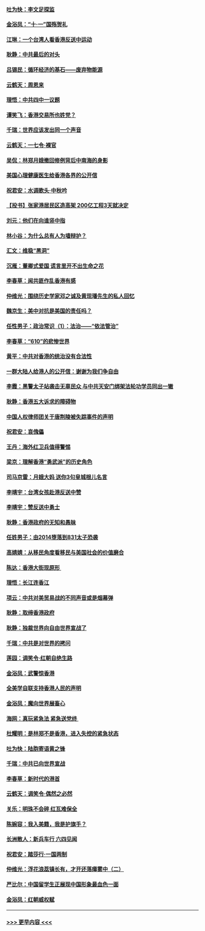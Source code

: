 #### [吐为快：李文足探监](../pages/nsc993/n11509622.md?t=09101501) 
#### [金浴凤：“十‧一”国殇贺礼](../pages/nsc993/n11509593.md?t=09101501) 
#### [江琳：一个台湾人看香港反送中运动](../pages/nsc993/n11509211.md?t=09101501) 
#### [耿静：中共最后的对头](../pages/nsc993/n11508308.md?t=09101501) 
#### [吕锡民：循环经济的基石——废弃物能源](../pages/nsc993/n11508212.md?t=09101501) 
#### [云鹤天：周恩来](../pages/nsc993/n11508055.md?t=09101501) 
#### [理悟：中共四中一议题](../pages/nsc993/n11507782.md?t=09101501) 
#### [谭笑飞：香港交易所也姓党？](../pages/nsc993/n11507753.md?t=09101501) 
#### [千瑞：世界应该发出同一个声音](../pages/nsc993/n11507290.md?t=09101501) 
#### [云鹤天：一七令‧裸官](../pages/nsc993/n11507177.md?t=09101501) 
#### [吴侃：林郑月娥撤回修例背后中南海的身影](../pages/nsc993/n11506876.md?t=09101501) 
#### [美国心理健康医生给香港各界的公开信](../pages/nsc993/n11506809.md?t=09101501) 
#### [祝君安：水调歌头‧中秋吟](../pages/nsc993/n11506758.md?t=09101501) 
#### [【投书】张家港居民区造高架 200亿工程3天就决定](../pages/nsc993/n11506682.md?t=09101501) 
#### [刘元：他们在向谁竖中指](../pages/nsc993/n11505384.md?t=09101501) 
#### [林小谷：为什么总有人为墙辩护？](../pages/nsc993/n11505226.md?t=09101501) 
#### [汇文：维稳“黑洞”](../pages/nsc993/n11504347.md?t=09101501) 
#### [沉雁：董卿式爱国 谎言里开不出生命之花](../pages/nsc993/n11503215.md?t=09101501) 
#### [李春草：闻共匪作乱香港有感](../pages/nsc993/n11503072.md?t=09101501) 
#### [仲维光：围绕历史学家邓之诚及黄现璠先生的私人回忆](../pages/nsc993/n11501330.md?t=09101501) 
#### [魏京生：美中对抗是美国的责任吗？](../pages/nsc993/n11500723.md?t=09101501) 
#### [任性男子：政治常识（1）：法治——“依法管治”](../pages/nsc993/n11500791.md?t=09101501) 
#### [李春草：“610”的悲惨世界](../pages/nsc993/n11501141.md?t=09101501) 
#### [黄平：中共对香港的统治没有合法性](../pages/nsc993/n11499473.md?t=09101501) 
#### [一群大陆人给港人的公开信：谢谢为我们争自由](../pages/nsc993/n11500402.md?t=09101501) 
#### [李霞：黑警太子站袭击无辜民众 与中共天安门绑架法轮功学员同出一辙](../pages/nsc993/n11499805.md?t=09101501) 
#### [耿静：香港五大诉求的障碍物](../pages/nsc993/n11497578.md?t=09101501) 
#### [中国人权律师团关于唐荆陵被失踪事件的声明](../pages/nsc993/n11500014.md?t=09101501) 
#### [祝君安：哀傀儡](../pages/nsc993/n11499776.md?t=09101501) 
#### [王丹：海外红卫兵值得警惕](../pages/nsc993/n11498138.md?t=09101501) 
#### [梁京：理解香港“勇武派”的历史角色](../pages/nsc993/n11498006.md?t=09101501) 
#### [司马京雷：月娥大妈  送你3句皇城根儿名言](../pages/nsc993/n11497885.md?t=09101501) 
#### [李靖宇：台湾女孩赴港反送中赞](../pages/nsc993/n11497721.md?t=09101501) 
#### [李靖宇：赞反送中勇士](../pages/nsc993/n11497452.md?t=09101501) 
#### [耿静：香港政府的无知和愚昧](../pages/nsc993/n11494238.md?t=09101501) 
#### [任姓男子：由2014堕落到831太子恐袭](../pages/nsc993/n11496683.md?t=09101501) 
#### [高婧婧：从移民角度看移民与美国社会的价值磨合](../pages/nsc993/n11495757.md?t=09101501) 
#### [陈达：香港大街现原形 ](../pages/nsc993/n11495441.md?t=09101501) 
#### [理悟：长江连香江](../pages/nsc993/n11495377.md?t=09101501) 
#### [项云：中共对美贸易战的不同声音或是烟幕弹](../pages/nsc993/n11494929.md?t=09101501) 
#### [耿静：取缔香港政府](../pages/nsc993/n11494218.md?t=09101501) 
#### [耿静：独裁世界向自由世界宣战了](../pages/nsc993/n11494190.md?t=09101501) 
#### [千瑞：中共是对世界的拷问](../pages/nsc993/n11493021.md?t=09101501) 
#### [莲园：调笑令‧红朝自绝生路](../pages/nsc993/n11493011.md?t=09101501) 
#### [金浴凤：武警惊香港](../pages/nsc993/n11492994.md?t=09101501) 
#### [全美学自联支持香港人民的声明](../pages/nsc993/n11492630.md?t=09101501) 
#### [金浴凤：魔向世界展畜心](../pages/nsc993/n11492599.md?t=09101501) 
#### [海网：真玩紧急法 紧急送党终 ](../pages/nsc993/n11492535.md?t=09101501) 
#### [杜耀明：是林郑不是香港，进入失控的紧急状态](../pages/nsc993/n11491420.md?t=09101501) 
#### [吐为快：陆胞寄语黄之锋](../pages/nsc993/n11491117.md?t=09101501) 
#### [千瑞：中共已向世界宣战](../pages/nsc993/n11490123.md?t=09101501) 
#### [李春草：新时代的港首](../pages/nsc993/n11489864.md?t=09101501) 
#### [云鹤天：调笑令·偶然之必然](../pages/nsc993/n11489701.md?t=09101501) 
#### [关乐：明珠不会碎 红瓦难保全](../pages/nsc993/n11489647.md?t=09101501) 
#### [陈婉容：我入美籍，我是护旗手？](../pages/nsc993/n11487908.md?t=09101501) 
#### [长洲散人：新兵车行 六四见闻](../pages/nsc993/n11487729.md?t=09101501) 
#### [祝君安：踏莎行‧一国两制](../pages/nsc993/n11487699.md?t=09101501) 
#### [仲维光：浮花浪蕊镇长有，才开还落瘴雾中（二）](../pages/nsc993/n11483286.md?t=09101501) 
#### [严比尔：中国留学生正展现中国形象最血色一面](../pages/nsc993/n11485145.md?t=09101501) 
#### [金浴凤：红朝威权赋](../pages/nsc993/n11485191.md?t=09101501) 

----
#### [ >>> 更早内容 <<< ](../indexes/nsc993-earlier.md)
